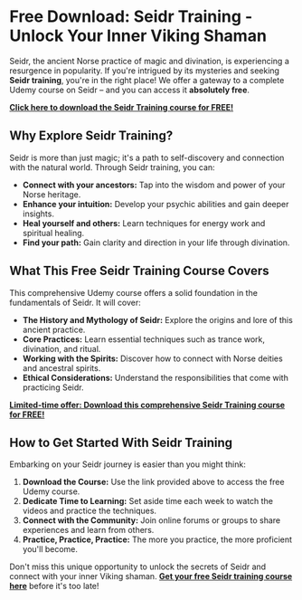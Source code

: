 # Free Download: Seidr Training - Unlock Your Inner Viking Shaman

Seidr, the ancient Norse practice of magic and divination, is experiencing a resurgence in popularity. If you're intrigued by its mysteries and seeking **Seidr training**, you're in the right place! We offer a gateway to a complete Udemy course on Seidr – and you can access it **absolutely free**.

[**Click here to download the Seidr Training course for FREE!**](https://udemywork.com/seidr-training)

## Why Explore Seidr Training?

Seidr is more than just magic; it's a path to self-discovery and connection with the natural world. Through Seidr training, you can:

*   **Connect with your ancestors:** Tap into the wisdom and power of your Norse heritage.
*   **Enhance your intuition:** Develop your psychic abilities and gain deeper insights.
*   **Heal yourself and others:** Learn techniques for energy work and spiritual healing.
*   **Find your path:** Gain clarity and direction in your life through divination.

## What This Free Seidr Training Course Covers

This comprehensive Udemy course offers a solid foundation in the fundamentals of Seidr. It will cover:

*   **The History and Mythology of Seidr:** Explore the origins and lore of this ancient practice.
*   **Core Practices:** Learn essential techniques such as trance work, divination, and ritual.
*   **Working with the Spirits:** Discover how to connect with Norse deities and ancestral spirits.
*   **Ethical Considerations:** Understand the responsibilities that come with practicing Seidr.

[**Limited-time offer: Download this comprehensive Seidr Training course for FREE!**](https://udemywork.com/seidr-training)

## How to Get Started With Seidr Training

Embarking on your Seidr journey is easier than you might think:

1.  **Download the Course:** Use the link provided above to access the free Udemy course.
2.  **Dedicate Time to Learning:** Set aside time each week to watch the videos and practice the techniques.
3.  **Connect with the Community:** Join online forums or groups to share experiences and learn from others.
4.  **Practice, Practice, Practice:** The more you practice, the more proficient you'll become.

Don't miss this unique opportunity to unlock the secrets of Seidr and connect with your inner Viking shaman. **[Get your free Seidr training course here](https://udemywork.com/seidr-training)** before it's too late!
